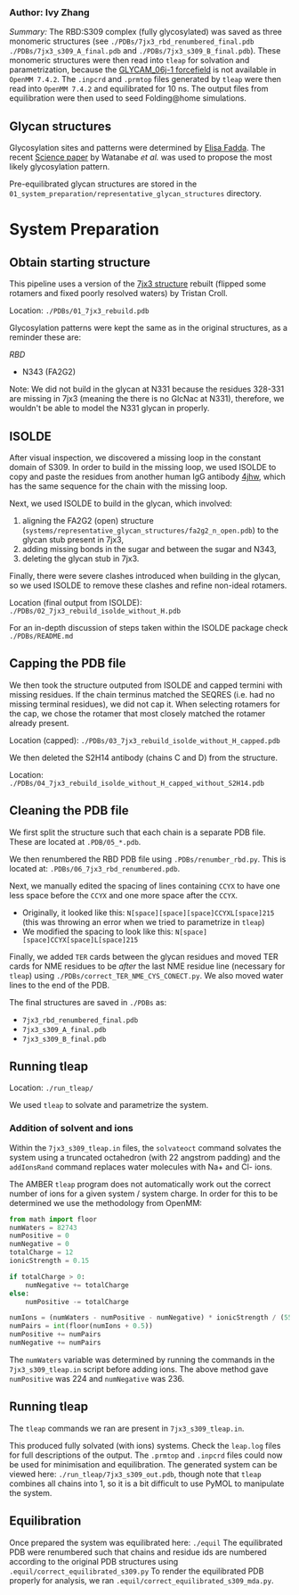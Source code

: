 ### Author: Ivy Zhang  

*Summary:* The RBD:S309 complex (fully glycosylated) was saved as three monomeric structures (see `./PDBs/7jx3_rbd_renumbered_final.pdb` `./PDBs/7jx3_s309_A_final.pdb` and `./PDBs/7jx3_s309_B_final.pdb`). These monomeric structures were then read into `tleap` for solvation and parametrization, because the [GLYCAM_06j-1 forcefield](https://pubmed.ncbi.nlm.nih.gov/17849372/) is not available in `OpenMM 7.4.2`. The `.inpcrd` and `.prmtop` files generated by `tleap` were then read into `OpenMM 7.4.2` and equilibrated for 10 ns. The output files from equilibration were then used to seed Folding@home simulations.

## Glycan structures

Glycosylation sites and patterns were determined by [Elisa Fadda](https://www.maynoothuniversity.ie/people/elisa-fadda). The recent [Science paper](https://science.sciencemag.org/content/early/2020/05/01/science.abb9983) by Watanabe *et al.* was used to propose the most likely glycosylation pattern.

Pre-equilibrated glycan structures are stored in the `01_system_preparation/representative_glycan_structures` directory. 

# System Preparation

## Obtain starting structure
This pipeline uses a version of the [7jx3 structure](https://www.rcsb.org/structure/7JX3) rebuilt (flipped some rotamers and fixed poorly resolved waters) by Tristan Croll.

Location: `./PDBs/01_7jx3_rebuild.pdb`

Glycosylation patterns were kept the same as in the original structures, as a reminder these are:

*RBD*
* N343 (FA2G2)

Note: We did not build in the glycan at N331 because the residues 328-331 are missing in 7jx3 (meaning the there is no GlcNac at N331), therefore, we wouldn't be able to model the N331 glycan in properly.

## ISOLDE

After visual inspection, we discovered a missing loop in the constant domain of S309. In order to build in the missing loop, we used ISOLDE to copy and paste the residues from another human IgG antibody [4jhw](https://www.rcsb.org/structure/4jhw), which has the same sequence for the chain with the missing loop.

Next, we used ISOLDE to build in the glycan, which involved:

1) aligning the FA2G2 (open) structure (`systems/representative_glycan_structures/fa2g2_n_open.pdb`) to the glycan stub present in 7jx3, 
2) adding missing bonds in the sugar and between the sugar and N343, 
3) deleting the glycan stub in 7jx3. 

Finally, there were severe clashes introduced when building in the glycan, so we used ISOLDE to remove these clashes and refine non-ideal rotamers.

Location (final output from ISOLDE): `./PDBs/02_7jx3_rebuild_isolde_without_H.pdb`

For an in-depth discussion of steps taken within the ISOLDE package check `./PDBs/README.md`

## Capping the PDB file

We then took the structure outputed from ISOLDE and capped termini with missing residues. If the chain terminus matched the SEQRES (i.e. had no missing terminal residues), we did not cap it. When selecting rotamers for the cap, we chose the rotamer that most closely matched the rotamer already present.

Location (capped): `./PDBs/03_7jx3_rebuild_isolde_without_H_capped.pdb`

We then deleted the S2H14 antibody (chains C and D) from the structure.

Location: `./PDBs/04_7jx3_rebuild_isolde_without_H_capped_without_S2H14.pdb`

## Cleaning the PDB file

We first split the structure such that each chain is a separate PDB file. These are located at `.PDB/05_*.pdb`. 

We then renumbered the RBD PDB file using `.PDBs/renumber_rbd.py`. This is located at: `.PDBs/06_7jx3_rbd_renumbered.pdb`.

Next, we  manually edited the spacing of lines containing `CCYX` to have one less space before the `CCYX` and one more space after the `CCYX`.
- Originally, it looked like this: `N[space][space][space]CCYXL[space]215` (this was throwing an error when we tried to parametrize in `tleap`)
- We modified the spacing to look like this: `N[space][space]CCYX[space]L[space]215`

Finally, we added `TER` cards between the glycan residues and moved TER cards for NME residues to be _after_ the last NME residue line (necessary for `tleap`) using `./PDBs/correct_TER_NME_CYS_CONECT.py`. We also moved water lines to the end of the PDB.

The final structures are saved in `./PDBs` as:

* `7jx3_rbd_renumbered_final.pdb`
* `7jx3_s309_A_final.pdb`
* `7jx3_s309_B_final.pdb`

## Running tleap

Location: `./run_tleap/`

We used `tleap` to solvate and parametrize the system. 

### Addition of solvent and ions

Within the `7jx3_s309_tleap.in` files, the `solvateoct` command solvates the system using a truncated octahedron (with 22 angstrom padding) and the `addIonsRand` command replaces water molecules with Na+ and Cl- ions. 

The AMBER `tleap` program does not automatically work out the correct number of ions for a given system / system charge. In order for this to be determined we use the methodology from OpenMM:

```python
from math import floor
numWaters = 82743
numPositive = 0
numNegative = 0 
totalCharge = 12
ionicStrength = 0.15

if totalCharge > 0:
    numNegative += totalCharge
else:
    numPositive -= totalCharge

numIons = (numWaters - numPositive - numNegative) * ionicStrength / (55.4)  # Pure water is about 55.4 molar (depending on temperature)
numPairs = int(floor(numIons + 0.5))
numPositive += numPairs
numNegative += numPairs
```

The `numWaters` variable was determined by running the commands in the `7jx3_s309_tleap.in` script before adding ions. The above method gave `numPositive` was 224 and `numNegative` was 236.

## Running tleap

The `tleap` commands we ran are present in `7jx3_s309_tleap.in`.

This produced fully solvated (with ions) systems. Check the `leap.log` files for full descriptions of the output. The `.prmtop` and `.inpcrd` files could now be used for minimisation and equilibration. The generated system can be viewed here: `./run_tleap/7jx3_s309_out.pdb`, though note that `tleap` combines all chains into 1, so it is a bit difficult to use PyMOL to manipulate the system.

## Equilibration

Once prepared the system was equilibrated here: `./equil`
The equilibrated PDB were renumbered such that chains and residue ids are numbered according to the original PDB structures using `.equil/correct_equilibrated_s309.py`
To render the equilibrated PDB properly for analysis, we ran `.equil/correct_equilibrated_s309_mda.py`.
